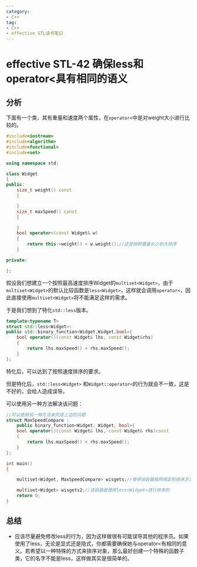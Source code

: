 ```yaml
---
category: 
- C++
tag:
- C++
- effective STL读书笔记
---
```


# effective STL-42 确保less<T>和operator<具有相同的语义


## 分析

下面有一个类，其有重量和速度两个属性，在```operator<```中是对weight大小进行比较的。

```cpp
#include<iostream>
#include<algorithm>
#include<functional>
#include<set>

using namespace std;

class Widget
{
public:
    size_t weight() const
    {

    }
    size_t maxSpeed() const
    {

    }
    bool operator<(const Widget& w)
    {
        return this->weight() < w.weight();//这是按照重量从小到大排序
    }

private:

};
```

假设我们想建立一个按照最高速度排序Widget的```multiset<Widget>```，由于```multiset<Widget>```的默认比较函数是```less<Widget>```，这样就会调用```operator<```，因此直接使用```multiset<Widget>```将不能满足这样的需求。

于是我们想到了特化```std::less```版本。

```cpp
template<typename T>
struct std::less<Widget>:
public std::binary_function<Widget,Widget,bool>{
    bool operator()(const Widget& lhs, const Widget&rhs)
    {
        return lhs.maxSpeed() < rhs.maxSpeed();
    }
};
```
特化后，可以达到了按照速度排序的要求。

但是特化后，```std::less<Widget>``` 和```Widget::operator<```的行为就会不一致，这是不好的，会给人造成误导。

可以使用另一种方法解决该问题：

```cpp
//可以使用另一种方法来完成上边的问题
struct MaxSpeedCompare :
    public binary_function<Widget, Widget, bool>{
    bool operator()(const Widget& lhs, const Widget& rhs)const
    {
        return lhs.maxSpeed() < rhs.maxSpeed();
    }
};

int main()
{

    multiset<Widget, MaxSpeedCompare> wisgets;//使得该容器按照规定的排序方法进行排序

    multiset<Widget> wisgets2;//该容器是使用less<Widget>进行排序的
    return 0;
}
```

## 总结
- 应该尽量避免修改less的行为，因为这样做很有可能误导其他的程序员。如果使用了less，无论是显式还是隐式，你都需要确保她与operator<有相同的意义。若希望以一种特殊的方式来排序对象，那么最好创建一个特殊的函数子类，它的名字不能是less，这样做其实是很简单的。